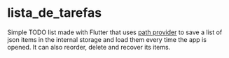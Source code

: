 # lista_de_tarefas

Simple TODO list made with Flutter that uses [path provider](https://pub.dev/packages/path_provider) to save a list of json items in the internal storage and load them every time the app is opened. It can also reorder, delete and recover its items.